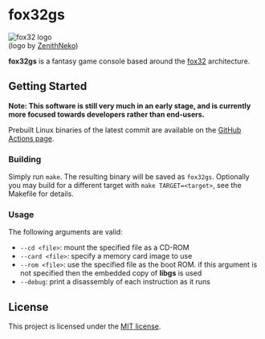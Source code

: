 # fox32gs

![fox32 logo](docs/logos/fox32-circle.png)  
(logo by [ZenithNeko](https://zencorner.xyz/contacts.html))

**fox32gs** is a fantasy game console based around the [fox32](https://github.com/fox32-arch/fox32) architecture.

## Getting Started

**Note: This software is still very much in an early stage, and is currently more focused towards developers rather than end-users.**

Prebuilt Linux binaries of the latest commit are available on the [GitHub Actions page](https://github.com/fox32-arch/fox32gs/actions).

### Building

Simply run `make`. The resulting binary will be saved as `fox32gs`. Optionally you may build for a different target with `make TARGET=<target>`, see the Makefile for details.

### Usage

The following arguments are valid:
- `--cd <file>`: mount the specified file as a CD-ROM
- `--card <file>`: specify a memory card image to use
- `--rom <file>`: use the specified file as the boot ROM. if this argument is not specified then the embedded copy of **libgs** is used
- `--debug`: print a disassembly of each instruction as it runs

## License
This project is licensed under the [MIT license](LICENSE).
